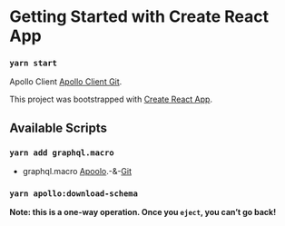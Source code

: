 # Getting Started with Create React App

### `yarn start`

Apollo Client [Apollo Client Git](https://github.com/apollographql/apollo-client).

This project was bootstrapped with [Create React App](https://github.com/facebook/create-react-app).

## Available Scripts

### `yarn add graphql.macro`

-   graphql.macro [Apoolo](https://www.apollographql.com/docs/react/integrations/webpack/#create-react-app).-&-[Git](https://github.com/evenchange4/graphql.macro)

### `yarn apollo:download-schema`
**Note: this is a one-way operation. Once you `eject`, you can’t go back!**
